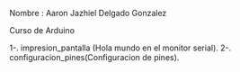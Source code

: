 
Nombre : Aaron Jazhiel Delgado Gonzalez

Curso de Arduino 

1-. impresion_pantalla (Hola mundo en el monitor serial).
2-. configuracion_pines(Configuracion de pines).

